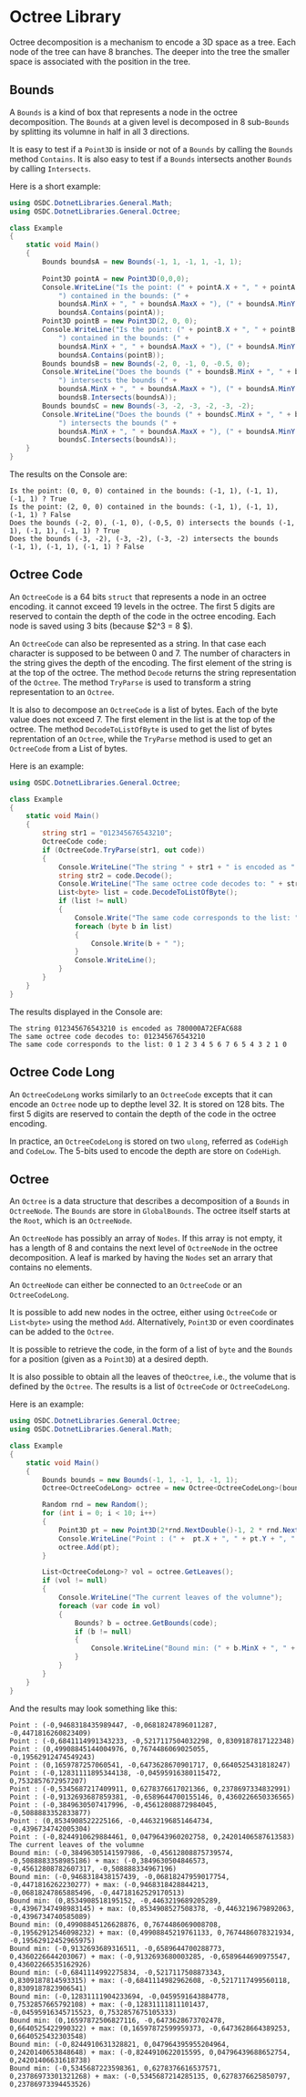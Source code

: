 ﻿# Octree Library

Octree decomposition is a mechanism to encode a 3D space as a tree. Each node of the tree can have 8 branches. The deeper into the tree the smaller space is
associated with the position in the tree.

## Bounds

A `Bounds` is a kind of box that represents a node in the octree decomposition. The `Bounds` at a given level is decomposed in 8 sub-`Bounds` by splitting 
its volumne in half in all 3 directions.

It is easy to test if a `Point3D` is inside or not of a `Bounds` by calling the `Bounds` method `Contains`. It is also easy to test if a `Bounds` intersects 
another `Bounds` by calling `Intersects`.

Here is a short example:

```csharp
using OSDC.DotnetLibraries.General.Math;
using OSDC.DotnetLibraries.General.Octree;

class Example
{
    static void Main()
    {
        Bounds boundsA = new Bounds(-1, 1, -1, 1, -1, 1);
        
        Point3D pointA = new Point3D(0,0,0);
        Console.WriteLine("Is the point: (" + pointA.X + ", " + pointA.Y + ", " + pointA.Z +
            ") contained in the bounds: (" + 
            boundsA.MinX + ", " + boundsA.MaxX + "), (" + boundsA.MinY + ", " + boundsA.MaxY + "), (" + boundsA.MinZ + ", " + boundsA.MaxZ + ") ? " +
            boundsA.Contains(pointA));
        Point3D pointB = new Point3D(2, 0, 0);
        Console.WriteLine("Is the point: (" + pointB.X + ", " + pointB.Y + ", " + pointB.Z +
            ") contained in the bounds: (" +
            boundsA.MinX + ", " + boundsA.MaxX + "), (" + boundsA.MinY + ", " + boundsA.MaxY + "), (" + boundsA.MinZ + ", " + boundsA.MaxZ + ") ? " +
            boundsA.Contains(pointB));
        Bounds boundsB = new Bounds(-2, 0, -1, 0, -0.5, 0);
        Console.WriteLine("Does the bounds (" + boundsB.MinX + ", " + boundsB.MaxX + "), (" + boundsB.MinY + ", " + boundsB.MaxY + "), (" + boundsB.MinZ + ", " + boundsB.MaxZ + 
            ") intersects the bounds (" +
            boundsA.MinX + ", " + boundsA.MaxX + "), (" + boundsA.MinY + ", " + boundsA.MaxY + "), (" + boundsA.MinZ + ", " + boundsA.MaxZ + ") ? " +
            boundsB.Intersects(boundsA));
        Bounds boundsC = new Bounds(-3, -2, -3, -2, -3, -2);
        Console.WriteLine("Does the bounds (" + boundsC.MinX + ", " + boundsC.MaxX + "), (" + boundsC.MinY + ", " + boundsC.MaxY + "), (" + boundsC.MinZ + ", " + boundsC.MaxZ +
            ") intersects the bounds (" +
            boundsA.MinX + ", " + boundsA.MaxX + "), (" + boundsA.MinY + ", " + boundsA.MaxY + "), (" + boundsA.MinZ + ", " + boundsA.MaxZ + ") ? " +
            boundsC.Intersects(boundsA));
    }
}
```

The results on the Console are:
```
Is the point: (0, 0, 0) contained in the bounds: (-1, 1), (-1, 1), (-1, 1) ? True
Is the point: (2, 0, 0) contained in the bounds: (-1, 1), (-1, 1), (-1, 1) ? False
Does the bounds (-2, 0), (-1, 0), (-0,5, 0) intersects the bounds (-1, 1), (-1, 1), (-1, 1) ? True
Does the bounds (-3, -2), (-3, -2), (-3, -2) intersects the bounds (-1, 1), (-1, 1), (-1, 1) ? False
```

## Octree Code
An `OctreeCode` is a 64 bits `struct` that represents a node in an octree encoding. it cannot exceed 19 levels in the octree. The first 5 digits are reserved to contain
the depth of the code in the octree encoding. Each node is saved using 3 bits (because $2^3 = 8 $).

An `OctreeCode` can also be represented as a string. In that case each character is supposed to be between 0 and 7. The number of characters
in the string gives the depth of the encoding. The first element of the string is at the top of the octree. The method `Decode` returns the 
string representation of the `Octree`. The method `TryParse` is used to transform a string representation to an `Octree`.

It is also to decompose an `OctreeCode` is a list of bytes. Each of the byte value does not exceed 7. The first element in the list is at the
top of the octree. The method `DecodeToListOfByte` is used to get the list of bytes reprentation of an `Octree`, while the `TryParse` method is
used to get an `OctreeCode` from a List of bytes.

Here is an example:

```csharp
using OSDC.DotnetLibraries.General.Octree;

class Example
{
    static void Main()
    {
        string str1 = "012345676543210";
        OctreeCode code;
        if (OctreeCode.TryParse(str1, out code))
        {
            Console.WriteLine("The string " + str1 + " is encoded as " + code.Code.ToString("X"));
            string str2 = code.Decode();
            Console.WriteLine("The same octree code decodes to: " + str2);
            List<byte> list = code.DecodeToListOfByte();
            if (list != null)
            {
                Console.Write("The same code corresponds to the list: ");
                foreach (byte b in list)
                {
                    Console.Write(b + " ");
                }
                Console.WriteLine();
            }
        }
    }
}
```

The results displayed in the Console are:
```
The string 012345676543210 is encoded as 780000A72EFAC688
The same octree code decodes to: 012345676543210
The same code corresponds to the list: 0 1 2 3 4 5 6 7 6 5 4 3 2 1 0
```

## Octree Code Long
An `OctreeCodeLong` works similarly to an `OctreeCode` excepts that it can encode an `Octree` node up to depthe level 32. It is stored on 128 bits.
The first 5 digits are reserved to contain the depth of the code in the octree encoding.

In practice, an `OctreeCodeLong` is stored on two `ulong`, referred as `CodeHigh` and `CodeLow`. The 5-bits used to encode the depth are store on `CodeHigh`.

## Octree
An `Octree` is a data structure that describes a decomposition of a `Bounds` in `OctreeNode`. The `Bounds` are store in `GlobalBounds`. The octree itself
starts at the `Root`, which is an `OctreeNode`.

An `OctreeNode` has possibly an array of `Nodes`. If this array is not empty, it has a length of 8 and contains the next level of `OctreeNode` in the octree 
decomposition. A leaf is marked by having the `Nodes` set an arrary that contains no elements.

An `OctreeNode` can either be connected to an `OctreeCode` or an `OctreeCodeLong`. 

It is possible to add new nodes in the octree, either using `OctreeCode` or `List<byte>` using the method `Add`. Alternatively, `Point3D` or even coordinates
can be added to the `Octree`.

It is possible to retrieve the code, in the form of a list of `byte` and the `Bounds` for a position (given as a `Point3D`) at a desired depth.

It is also possible to obtain all the leaves of the`Octree`, i.e., the volume that is defined by the `Octree`. The results is a list of `OctreeCode` or 
`OctreeCodeLong`.

Here is an example:

```csharp
using OSDC.DotnetLibraries.General.Octree;
using OSDC.DotnetLibraries.General.Math;

class Example
{
    static void Main()
    {
        Bounds bounds = new Bounds(-1, 1, -1, 1, -1, 1);
        Octree<OctreeCodeLong> octree = new Octree<OctreeCodeLong>(bounds);

        Random rnd = new Random();
        for (int i = 0; i < 10; i++)
        {
            Point3D pt = new Point3D(2*rnd.NextDouble()-1, 2 * rnd.NextDouble() - 1, 2 * rnd.NextDouble() - 1);
            Console.WriteLine("Point : (" +  pt.X + ", " + pt.Y + ", " + pt.Z + ")");
            octree.Add(pt);
        }

        List<OctreeCodeLong>? vol = octree.GetLeaves();
        if (vol != null)
        {
            Console.WriteLine("The current leaves of the volumne");
            foreach (var code in vol)
            {
                Bounds? b = octree.GetBounds(code);
                if (b != null)
                {
                    Console.WriteLine("Bound min: (" + b.MinX + ", " + b.MinY + ", " + b.MinZ + ") + max: (" + b.MaxX + ", " + b.MaxY + ", " + b.MaxZ + ")");
                }
            }
        }
    }
}
```

And the results may look something like this:

```
Point : (-0,9468318435989447, -0,06818247896011287, -0,4471816260823409)
Point : (-0,6841114991343233, -0,5217117504032298, 0,8309187817122348)
Point : (0,49908845144004976, 0,7674486069025055, -0,19562912474549243)
Point : (0,1659787257060541, -0,6473628670901717, 0,6640525431818247)
Point : (-0,12831111895344138, -0,04595916380115472, 0,7532857672957207)
Point : (-0,5345687217409911, 0,6278376617021366, 0,2378697334832991)
Point : (-0,9132693687859381, -0,6589644700155146, 0,4360226650336565)
Point : (-0,3849630507417996, -0,45612808872984045, -0,5088883352833877)
Point : (0,8534908522225166, -0,44632196851464734, -0,4396734742005304)
Point : (-0,8244910629884461, 0,0479643960202758, 0,24201406587613583)
The current leaves of the volumne
Bound min: (-0,38496305141597986, -0,45612808875739574, -0,5088883358985186) + max: (-0,3849630504846573, -0,45612808782607317, -0,508888334967196)
Bound min: (-0,9468318438157439, -0,06818247959017754, -0,4471816262230277) + max: (-0,9468318428844213, -0,06818247865885496, -0,44718162529170513)
Bound min: (0,8534908518195152, -0,4463219689205289, -0,43967347498983145) + max: (0,8534908527508378, -0,4463219679892063, -0,4396734740585089)
Bound min: (0,49908845126628876, 0,7674486069008708, -0,19562912546098232) + max: (0,49908845219761133, 0,7674486078321934, -0,19562912452965975)
Bound min: (-0,9132693689316511, -0,6589644700288773, 0,4360226644203067) + max: (-0,9132693680003285, -0,6589644690975547, 0,43602266535162926)
Bound min: (-0,6841114992275834, -0,5217117508873343, 0,8309187814593315) + max: (-0,6841114982962608, -0,5217117499560118, 0,8309187823906541)
Bound min: (-0,12831111904233694, -0,0459591643884778, 0,7532857665792108) + max: (-0,12831111811101437, -0,04595916345715523, 0,7532857675105333)
Bound min: (0,16597872506827116, -0,6473628673702478, 0,6640525422990322) + max: (0,16597872599959373, -0,6473628664389253, 0,6640525432303548)
Bound min: (-0,8244910631328821, 0,047964395955204964, 0,2420140653848648) + max: (-0,8244910622015595, 0,04796439688652754, 0,24201406631618738)
Bound min: (-0,5345687223598361, 0,6278376616537571, 0,23786973301321268) + max: (-0,5345687214285135, 0,6278376625850797, 0,23786973394453526)
```




